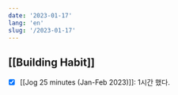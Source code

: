 ```yaml
---
date: '2023-01-17'
lang: 'en'
slug: '/2023-01-17'
---
```


## [[Building Habit]]

- [x] [[Jog 25 minutes (Jan-Feb 2023)]]: 1시간 했다.
